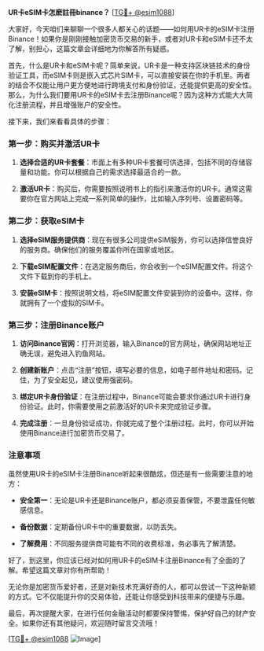 **UR卡eSIM卡怎麽註冊binance？** [[TG💪+ @esim1088](https://t.me/s/esim1088)]

大家好，今天咱们来聊聊一个很多人都关心的话题——如何用UR卡的eSIM卡注册Binance！如果你是刚刚接触加密货币交易的新手，或者对UR卡和eSIM卡还不太了解，别担心，这篇文章会详细地为你解答所有疑惑。

首先，什么是UR卡和eSIM卡呢？简单来说，UR卡是一种支持区块链技术的身份验证工具，而eSIM卡则是嵌入式芯片SIM卡，可以直接安装在你的手机里。两者的结合不仅能让用户更方便地进行跨境支付和身份验证，还能提供更高的安全性。那么，为什么我们要用UR卡的eSIM卡去注册Binance呢？因为这种方式能大大简化注册流程，并且增强账户的安全性。

接下来，我们来看看具体的步骤：

### 第一步：购买并激活UR卡

1. **选择合适的UR卡套餐**：市面上有多种UR卡套餐可供选择，包括不同的存储容量和功能。你可以根据自己的需求选择最适合的一款。
   
2. **激活UR卡**：购买后，你需要按照说明书上的指引来激活你的UR卡。通常这需要你在官方网站上完成一系列简单的操作，比如输入序列号、设置密码等。

### 第二步：获取eSIM卡

1. **选择eSIM服务提供商**：现在有很多公司提供eSIM服务，你可以选择信誉良好的服务商。确保他们的服务覆盖你所在国家或地区。

2. **下载eSIM配置文件**：在选定服务商后，你会收到一个eSIM配置文件。将这个文件下载到你的手机上。

3. **安装eSIM卡**：按照说明文档，将eSIM配置文件安装到你的设备中。这样，你就拥有了一个虚拟的SIM卡。

### 第三步：注册Binance账户

1. **访问Binance官网**：打开浏览器，输入Binance的官方网址，确保网站地址正确无误，避免进入钓鱼网站。

2. **创建新账户**：点击“注册”按钮，填写必要的信息，如电子邮件地址和密码。记住，为了安全起见，建议使用强密码。

3. **绑定UR卡身份验证**：在注册过程中，Binance可能会要求你通过UR卡进行身份验证。此时，你需要使用之前激活好的UR卡来完成验证步骤。

4. **完成注册**：一旦身份验证成功，你就完成了整个注册过程。此时，你可以开始使用Binance进行加密货币交易了。

### 注意事项

虽然使用UR卡的eSIM卡注册Binance听起来很酷炫，但还是有一些需要注意的地方：

- **安全第一**：无论是UR卡还是Binance账户，都必须妥善保管，不要泄露任何敏感信息。
  
- **备份数据**：定期备份UR卡中的重要数据，以防丢失。

- **了解费用**：不同服务提供商可能有不同的收费标准，务必事先了解清楚。

好了，到这里，你应该已经对如何用UR卡的eSIM卡注册Binance有了全面的了解。希望这篇文章对你有所帮助！

无论你是加密货币爱好者，还是对新技术充满好奇的人，都可以尝试一下这种新颖的方式。它不仅能提升你的交易体验，还能让你感受到科技带来的便捷与乐趣。

最后，再次提醒大家，在进行任何金融活动时都要保持警惕，保护好自己的财产安全。如果你还有其他疑问，欢迎随时留言交流哦！

[[TG💪+ @esim1088](https://t.me/s/esim1088) ![Image](https://i.postimg.cc/4NQfJmqS/Snipaste-2025-05-13-00-14-12.png)]